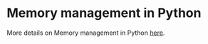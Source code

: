 # Memory management in Python


More details on Memory management in Python [here](https://realpython.com/python-memory-management/).
